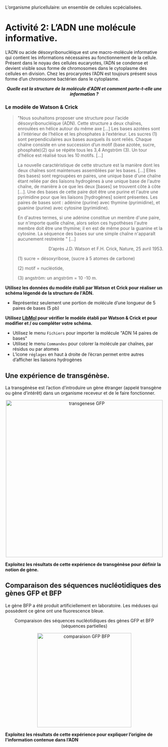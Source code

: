 <p>L’organisme pluricellulaire: un ensemble de cellules scpécialisées.</p>

# Activité 2: L’ADN une molécule informative.

L’ADN ou acide désoxyribonucléique est une macro-molécule informative qui contient les informations nécessaires au fonctionnement de la cellule. Présent dans le noyau des cellules eucaryotes, l’ADN se condense et devient visible sous forme de chromosomes dans le cytoplasme des cellules en division. Chez les procaryotes l’ADN est toujours présent sous forme d’un chromosome bactérien dans le cytoplasme.

***<p align=center>Quelle est la structure de la molécule d’ADN et comment porte-t-elle une information ?</p>***


### Le modèle de Watson & Crick

>"Nous souhaitons proposer une structure pour l’acide désoxyribonucléique (ADN). Cette structure a deux chaînes, enroulées en hélice autour du même axe […] Les bases azotées sont à l’intérieur de l’hélice et les phosphates à l’extérieur. Les sucres (1) sont perpendiculaires aux bases auxquels ils sont reliés. Chaque chaîne consiste en une succession d’un motif (base azotée, sucre, phosphate)(2) qui se répète tous les 3,4 Angström (3). Un tour d’hélice est réalisé tous les 10 motifs. [...]
>
>La nouvelle caractéristique de cette structure est la manière dont les deux chaînes sont maintenues assemblées par les bases. [...] Elles (les bases) sont regroupées en paires, une unique base d'une chaîne étant reliée par des liaisons hydrogènes à une unique base de l'autre chaîne, de manière à ce que les deux [bases] se trouvent côte à côte [...]. Une des bases de cette paire doit être une purine et l'autre une pyrimidine pour que les liaisons [hydrogènes] soient présentes. Les paires de bases sont : adénine (purine) avec thymine (pyrimidine), et guanine (purine) avec cytosine (pyrimidine).
>
>En d'autres termes, si une adénine constitue un membre d'une paire, sur n'importe quelle chaîne, alors selon ces hypothèses l'autre membre doit être une thymine; il en est de même pour la guanine et la cytosine. La séquence des bases sur une simple chaîne n'apparaît aucunement restreinte " [...]
>
><p align=right>D’après J.D. Watson et F.H. Crick, Nature, 25 avril 1953.</p>
>
>
>(1) sucre = désoxyribose, (sucre à 5 atomes de carbone)
>
>(2) motif = nucléotide, 
>
>(3) angström: un angström = 10 -10 m.


**Utilisez les données du modèle établi par Watson et Crick pour réaliser un schéma légendé de la structure de l'ADN.**

- Représentez seulement une portion de molécule d’une longueur de 5 paires de bases (5 pb)


**Utilisez [LibMol](https://www.libmol.org) pour vérifier le modèle établi par Watson & Crick et pour modifier et / ou compléter votre schéma.**

- Utilisez le menu `Fichiers` pour importer la molécule "ADN 14 paires de bases"
- Utilisez le menu `Commandes` pour colorer la molécule par chaînes, par résidus ou par atomes
- L’icone `réglages` en haut à droite de l’écran permet entre autres d’afficher les liaisons hydrogènes


## Une expérience de transgénèse.

La transgénèse est l’action d’introduire un gène étranger (appelé transgène ou gène d’intérêt) dans un organisme receveur et de le faire fonctionner.

<div align=center>

<a href="https://ipfs.io/ipfs/QmVNiaiAw1tYVKbqn5AeHgoN8BWTjfxyjLYjGui9DJj88g">
<img src="https://ipfs.io/ipfs/QmVNiaiAw1tYVKbqn5AeHgoN8BWTjfxyjLYjGui9DJj88g" width=500 alt="transgenese GFP">
</a>
</div>

**Exploitez les résultats de cette expérience de transgénèse pour définir la notion de gène.**


## Comparaison des séquences nucléotidiques des gènes GFP et BFP

Le gène BFP a été produit artificiellement en laboratoire. Les méduses qui possèdent ce gène ont une fluorescence bleue.


<div align=center>
<p>Comparaison des séquences nucléotidiques des gènes GFP et BFP </br>(séquences partielles)</p>
<a href="https://ipfs.io/ipfs/QmUxHUZSPWbsbgH2V8RqzZfkN9KvSQAAT68bUKDFWwXhdB">
<img src="https://ipfs.io/ipfs/QmUxHUZSPWbsbgH2V8RqzZfkN9KvSQAAT68bUKDFWwXhdB" height=300 alt="comparaison GFP BFP">
</a>

</div>

**Exploitez les résultats de cette expérience pour expliquer l’origine de l’information contenue dans l’ADN**


